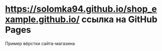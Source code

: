 # https://solomka94.github.io/shop_example.github.io/ ссылка на GitHub Pages
Пример вёрстки сайта-магазина
